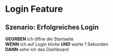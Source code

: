 # Login Feature

## Szenario: Erfolgreiches Login

**GEGRBEN** ich öffne die Startseite  
**WENN** ich auf Login klicke
**UND** warte 1 Sekunden  
**DANN** sehe ich das Dashboard
